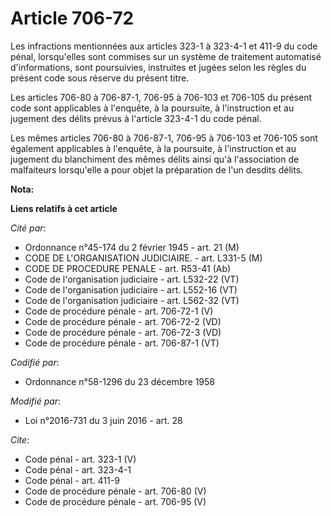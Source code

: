 # Article 706-72

Les infractions mentionnées aux articles 323-1 à 323-4-1 et 411-9 du code pénal, lorsqu'elles sont commises sur un système de
traitement automatisé d'informations, sont poursuivies, instruites et jugées selon les règles du présent code sous réserve du
présent titre. 

Les articles 706-80 à 706-87-1, 706-95 à 706-103 et 706-105 du présent code sont applicables à l'enquête, à la poursuite, à
l'instruction et au jugement des délits prévus à l'article 323-4-1 du code pénal. 

Les mêmes articles 706-80 à 706-87-1, 706-95 à 706-103 et 706-105 sont également applicables à l'enquête, à la poursuite, à
l'instruction et au jugement du blanchiment des mêmes délits ainsi qu'à l'association de malfaiteurs lorsqu'elle a pour objet
la préparation de l'un desdits délits.

**Nota:**



**Liens relatifs à cet article**

_Cité par_:

  - Ordonnance n°45-174 du 2 février 1945 - art. 21 (M)
  - CODE DE L'ORGANISATION JUDICIAIRE. - art. L331-5 (M)
  - CODE DE PROCEDURE PENALE - art. R53-41 (Ab)
  - Code de l'organisation judiciaire - art. L532-22 (VT)
  - Code de l'organisation judiciaire - art. L552-16 (VT)
  - Code de l'organisation judiciaire - art. L562-32 (VT)
  - Code de procédure pénale - art. 706-72-1 (V)
  - Code de procédure pénale - art. 706-72-2 (VD)
  - Code de procédure pénale - art. 706-72-3 (VD)
  - Code de procédure pénale - art. 706-87-1 (VT)

_Codifié par_:

  - Ordonnance n°58-1296 du 23 décembre 1958

_Modifié par_:

  - Loi n°2016-731 du 3 juin 2016 - art. 28

_Cite_:

  - Code pénal - art. 323-1 (V)
  - Code pénal - art. 323-4-1
  - Code pénal - art. 411-9
  - Code de procédure pénale - art. 706-80 (V)
  - Code de procédure pénale - art. 706-95 (V)
